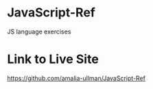 # JavaScript-Ref
JS language exercises

# Link to Live Site

https://github.com/amalia-ullman/JavaScript-Ref
